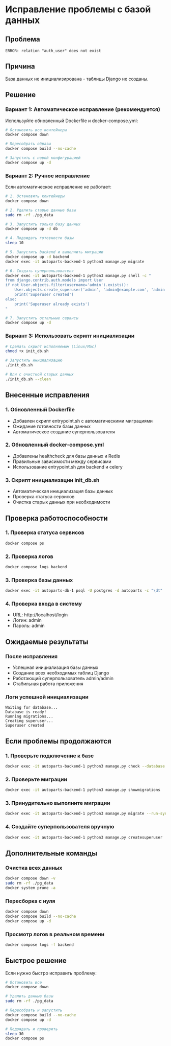 # Исправление проблемы с базой данных

## Проблема
```
ERROR: relation "auth_user" does not exist
```

## Причина
База данных не инициализирована - таблицы Django не созданы.

## Решение

### Вариант 1: Автоматическое исправление (рекомендуется)

Используйте обновленный Dockerfile и docker-compose.yml:

```bash
# Остановить все контейнеры
docker compose down

# Пересобрать образы
docker compose build --no-cache

# Запустить с новой конфигурацией
docker compose up -d
```

### Вариант 2: Ручное исправление

Если автоматическое исправление не работает:

```bash
# 1. Остановить контейнеры
docker compose down

# 2. Удалить старые данные базы
sudo rm -rf ./pg_data

# 3. Запустить только базу данных
docker compose up -d db

# 4. Подождать готовности базы
sleep 10

# 5. Запустить backend и выполнить миграции
docker compose up -d backend
docker exec -it autoparts-backend-1 python3 manage.py migrate

# 6. Создать суперпользователя
docker exec -it autoparts-backend-1 python3 manage.py shell -c "
from django.contrib.auth.models import User
if not User.objects.filter(username='admin').exists():
    User.objects.create_superuser('admin', 'admin@example.com', 'admin')
    print('Superuser created')
else:
    print('Superuser already exists')
"

# 7. Запустить остальные сервисы
docker compose up -d
```

### Вариант 3: Использовать скрипт инициализации

```bash
# Сделать скрипт исполняемым (Linux/Mac)
chmod +x init_db.sh

# Запустить инициализацию
./init_db.sh

# Или с очисткой старых данных
./init_db.sh --clean
```

## Внесенные исправления

### 1. Обновленный Dockerfile
- Добавлен скрипт entrypoint.sh с автоматическими миграциями
- Ожидание готовности базы данных
- Автоматическое создание суперпользователя

### 2. Обновленный docker-compose.yml
- Добавлены healthcheck для базы данных и Redis
- Правильные зависимости между сервисами
- Использование entrypoint.sh для backend и celery

### 3. Скрипт инициализации init_db.sh
- Автоматическая инициализация базы данных
- Проверка статуса сервисов
- Очистка старых данных при необходимости

## Проверка работоспособности

### 1. Проверка статуса сервисов
```bash
docker compose ps
```

### 2. Проверка логов
```bash
docker compose logs backend
```

### 3. Проверка базы данных
```bash
docker exec -it autoparts-db-1 psql -U postgres -d autoparts -c "\dt"
```

### 4. Проверка входа в систему
- URL: http://localhost/login
- Логин: admin
- Пароль: admin

## Ожидаемые результаты

### После исправления
- Успешная инициализация базы данных
- Создание всех необходимых таблиц Django
- Работающий суперпользователь admin/admin
- Стабильная работа приложения

### Логи успешной инициализации
```
Waiting for database...
Database is ready!
Running migrations...
Creating superuser...
Superuser created
```

## Если проблемы продолжаются

### 1. Проверьте подключение к базе
```bash
docker exec -it autoparts-backend-1 python3 manage.py check --database default
```

### 2. Проверьте миграции
```bash
docker exec -it autoparts-backend-1 python3 manage.py showmigrations
```

### 3. Принудительно выполните миграции
```bash
docker exec -it autoparts-backend-1 python3 manage.py migrate --run-syncdb
```

### 4. Создайте суперпользователя вручную
```bash
docker exec -it autoparts-backend-1 python3 manage.py createsuperuser
```

## Дополнительные команды

### Очистка всех данных
```bash
docker compose down -v
sudo rm -rf ./pg_data
docker system prune -a
```

### Пересборка с нуля
```bash
docker compose down
docker compose build --no-cache
docker compose up -d
```

### Просмотр логов в реальном времени
```bash
docker compose logs -f backend
```

## Быстрое решение

Если нужно быстро исправить проблему:

```bash
# Остановить все
docker compose down

# Удалить данные базы
sudo rm -rf ./pg_data

# Пересобрать и запустить
docker compose build --no-cache
docker compose up -d

# Подождать и проверить
sleep 30
docker compose ps
``` 
